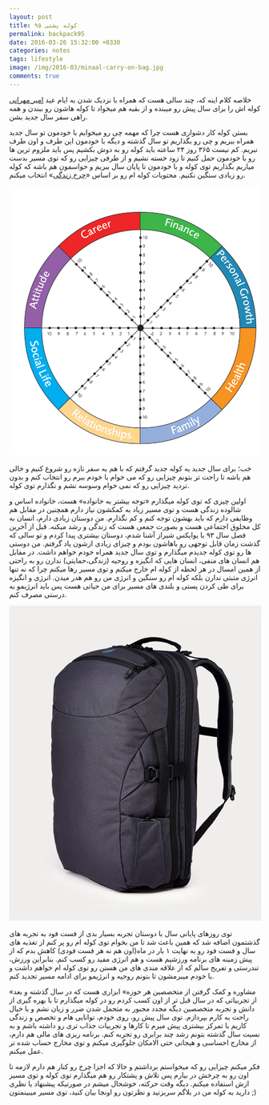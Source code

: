 ```yaml
---
layout: post
title: کوله پشتی ۹۵
permalink: backpack95
date: 2016-03-26 15:32:00 +0330
categories: notes
tags: lifestyle
image: /img/2016-03/minaal-carry-on-bag.jpg
comments: true
---
```


خلاصه کلام اینه که، چند سالی هست که همراه با نزدیک شدن به ایام عید [امیر مهرانی][the-coach] کوله اش را برای سال پیش رو میبنده و از بقیه هم میخواد تا کوله هاشون رو ببندن و همه راهی سفر سال جدید بشن.

بستن کوله کار دشواری هست چرا که مهمه چی رو میخوایم با خودمون تو سال جدید همراه ببریم و چی رو بگذاریم تو سال گذشته و دیگه با خودمون این طرف و اون طرف نبریم. کم نیست ۳۶۵ روز ۲۴ ساعته باید کوله رو به دوش بکشیم پس باید ملزوم ترین ها رو با خودمون حمل کنیم تا زود خسته نشیم و از طرفی چیزایی رو که توی مسیر بدست میاریم بگذاریم توی کوله و با خودمون تا پایان سال ببریم و حواسمون هم باشه که کوله رو زیادی سنگین نکنیم.
محتویات کوله ام رو بر اساس «[چرخ زندگی][wheel-of-life]» انتخاب میکنم.

[![چرخ زندگی][pic-wheel-of-life]][wheel-of-life]

خب؛ برای سال جدید یه کوله جدید گرفتم که با هم یه سفر تازه رو شروع کنیم و خالی هم باشه تا راحت تر بتونم چیزایی رو که می خوام با خودم ببرم رو انتخاب کنم و بدون تردید چیزایی رو که نمی خوام وسوسه نشم و نگذارم توی کوله.

اولین چیزی که توی کوله میگذارم «توجه بیشتر به خانواده» هست، خانواده اساس و شالوده زندگی هست و توی مسیر زیاد به کمکشون نیاز دارم همچنین در مقابل هم وظایفی دارم که باید بهشون توجه کنم و کم نگذارم.
من دوستان زیادی دارم، انسان به کل مخلوق اجتماعی هست و بصورت جمعی هست که زندگی و رشد میکنه. قبل از آخرین فصل سال ۹۳ با یوایکس شیراز آشنا شدم، دوستان بیشتری پیدا کردم و تو سالی که گذشت زمان قابل توجهی رو باهاشون بودم و چیزای زیادی ازشون یاد گرفتم. من دوستی ها رو توی کوله جدیدم میگذارم و توی سال جدید همراه خودم خواهم داشت.
در مقابل هم انسان های منفی، انسان هایی که انگیزه و روحیه (زندگی،حمایتی) ندارن رو به راحتی از همین امسال در هر لحظه از کوله ام خارج میکنم و توی مسیر رها میکنم چرا که نه تنها انرژی مثبتی ندارن بلکه کوله ام رو سنگین و انرژی من رو هم هدر میدن. انرژی و انگیزه برای طی کردن پستی و بلندی های مسیر برای من حیاتی هست پس باید انرژیمو به درستی مصرف کنم.

[![Minaal Carry-on 1.0 Bag][pic-minaal-carry-on-bag]][minaal-carry-on-bag]

توی روزهای پایانی سال با دوستان تجربه بسیار بدی از فست فود به تجربه های گذشتمون اضافه شد که همین باعث شد تا من بخوام توی کوله ام رو پر کنم از تغذیه های سال و فست فود رو به نهایت ۱ بار در ماه(اون هم نه هر فست فودی) کاهش بدم که از پیش زمینه های برنامه ورزشیم هست و هم انرژی مفید رو کسب کنم.
بنابراین ورزش، تندرستی و تفریح سالم  که از علاقه مندی های من هستن رو توی کوله ام خواهم داشت و با خودم میبرمشون تا بتونم روحیه و انرژیمو برای ادامه مسیر تجدید کنم.

«مشاوره و کمک گرفتن از متخصصین هر حوزه» ابزاری هست که در سال گذشته و بعد از تجربیاتی که در سال قبل تر از اون کسب کردم رو در کوله میگذارم تا با بهره گیری از دانش و تجربه متخصصین دیگه مجدد مجبور به متحمل شدن ضرر و زیان نشم و با خیال راحت به کارم بپردازم.
توی سال پیش رو، روی خودم، توانایی هام و تخصص و زندگی کاریم با تمرکز بیشتری پیش میرم تا کارها و تجربیات جذاب تری رو داشته باشم و به نسبت سال گذشته بتونم رشد چند برابری رو تجربه کنم.
برنامه ریزی های مالی هم دارم، از مخارج احساسی و هیجانی حتی الامکان جلوگیری میکنم و توی مخارج حساب شده تر عمل میکنم.

فکر میکنم چیزایی رو که میخواستم برداشتم و حالا که اجزا چرخ رو کنار هم دارم لازمه تا اون رو به چرخش در بیارم پس تلاش و پشتکار رو هم میگذارم توی کوله و توی مسیر ازش استفاده میکنم.
دیگه وقت حرکته، خوشحال میشم در صورتیکه پیشنهاد یا نظری دارید به کوله من در بلاگم سربزنید و نظرتون رو اونجا بیان کنید، توی مسیر میبینمتون ;)

[the-coach]:     http://thecoach.ir/ "مربی - امیر مهرانی"
[wheel-of-life]: http://www.actnow.ie/resources/wheel-of-life/ "Act Now Wheel of Life"
[minaal-carry-on-bag]: http://www.minaal.com/products/minaal-carry-on-bag "Minaal - Carry-on Bag"

[pic-wheel-of-life]: /img/2016-03/wheel-of-life.jpg "چرخ زندگی - منبع Act Now"
[pic-minaal-carry-on-bag]: /img/2016-03/minaal-carry-on-bag.jpg "Minaal Carry-on Bag"

